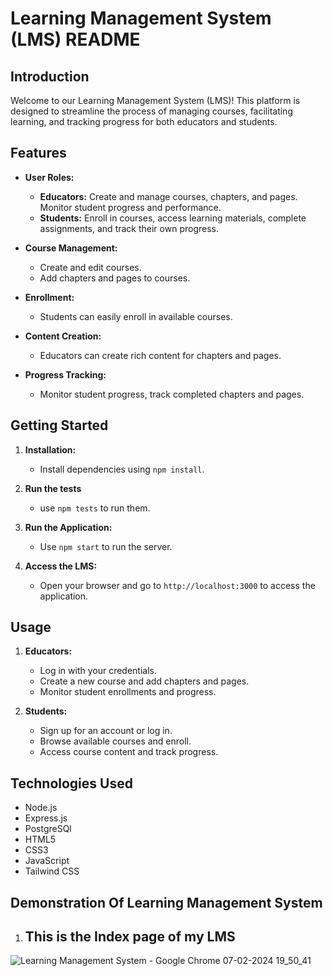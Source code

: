 # Learning Management System (LMS) README

## Introduction

Welcome to our Learning Management System (LMS)! This platform is designed to streamline the process of managing courses, facilitating learning, and tracking progress for both educators and students.

## Features

- **User Roles:**
  - **Educators:** Create and manage courses, chapters, and pages. Monitor student progress and performance.
  - **Students:** Enroll in courses, access learning materials, complete assignments, and track their own progress.

- **Course Management:**
  - Create and edit courses.
  - Add chapters and pages to courses.

- **Enrollment:**
  - Students can easily enroll in available courses.

- **Content Creation:**
  - Educators can create rich content for chapters and pages.

- **Progress Tracking:**
  - Monitor student progress, track completed chapters and pages.

## Getting Started

1. **Installation:**
   - Install dependencies using `npm install`.

2. **Run the tests**
   - use `npm tests` to run them.

3. **Run the Application:**
   - Use `npm start` to run the server.

4. **Access the LMS:**
   - Open your browser and go to `http://localhost:3000` to access the application.

## Usage

1. **Educators:**
   - Log in with your credentials.
   - Create a new course and add chapters and pages.
   - Monitor student enrollments and progress.

2. **Students:**
   - Sign up for an account or log in.
   - Browse available courses and enroll.
   - Access course content and track progress.

## Technologies Used

- Node.js
- Express.js
- PostgreSQl
- HTML5
- CSS3
- JavaScript
- Tailwind CSS

## Demonstration Of Learning Management System

1. ## This is the Index page of my LMS
![Learning Management System - Google Chrome 07-02-2024 19_50_41](https://github.com/Bababoi4503/LMS/assets/140642491/55a9299f-c731-44ad-b508-3930e6dd6a14)
